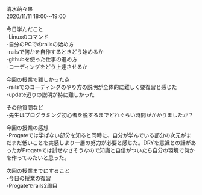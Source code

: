 清水萌々果  
2020/11/11 18:00～19:00

今日学んだこと  
-Linuxのコマンド  
-自分のPCでのrailsの始め方  
-railsで何かを自作するときどう始めるか  
-githubを使った仕事の進め方  
-コーディングをどう上達させるか

今回の授業で難しかった点  
-railsでのコーディングのやり方の説明が全体的に難しく要復習と感じた  
-update辺りの説明が特に難しかった  

その他質問など  
-先生はプログラミング初心者を脱するまでどれぐらい時間がかかりましたか？

今回の授業の感想  
-Progateでは学ばない部分を知ると同時に、自分が学んでいる部分の次元がまだまだ低いことを実感しより一層の努力が必要と感じた。DRYを意識との話があったがProgateでは試せなさそうなので知識と自信がついたら自分の環境で何かを作ってみたいと思った。

次回の授業までにすること  
-今日の授業の復習  
-Progateでrails2周目
